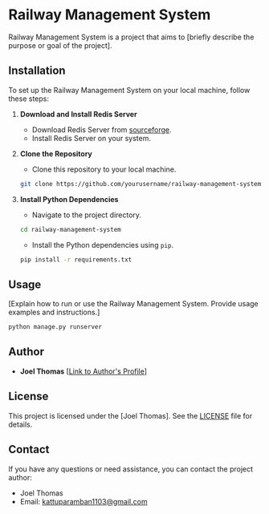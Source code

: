 
# Railway Management System

Railway Management System is a project that aims to [briefly describe the purpose or goal of the project].

## Installation

To set up the Railway Management System on your local machine, follow these steps:

1. **Download and Install Redis Server**
   - Download Redis Server from [sourceforge](https://sourceforge.net/projects/redis-for-windows.mirror/files/v5.0.14.1/Redis-x64-5.0.14.1.msi/download?use_mirror=pilotfiber).
   - Install Redis Server on your system.

2. **Clone the Repository**
   - Clone this repository to your local machine.

   ```bash
   git clone https://github.com/yourusername/railway-management-system.git
   ```

3. **Install Python Dependencies**
   - Navigate to the project directory.

   ```bash
   cd railway-management-system
   ```

   - Install the Python dependencies using `pip`.

   ```bash
   pip install -r requirements.txt
   ```

## Usage

[Explain how to run or use the Railway Management System. Provide usage examples and instructions.]

```bash
python manage.py runserver
```

## Author

- **Joel Thomas** [[Link to Author's Profile](https://github.com/Joelthomas62384)]

## License

This project is licensed under the [Joel Thomas]. See the [LICENSE](LICENSE.txt) file for details.



## Contact

If you have any questions or need assistance, you can contact the project author:

- Joel Thomas
- Email: kattuparamban1103@gmail.com

```

